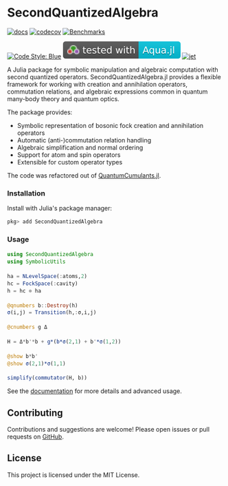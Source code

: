 # SecondQuantizedAlgebra

[![docs](https://img.shields.io/badge/docs-online-blue.svg)](https://qojulia.github.io/SecondQuantizedAlgebra.jl/)
[![codecov](https://codecov.io/gh/qojulia/SecondQuantizedAlgebra.jl/branch/main/graph/badge.svg)](https://app.codecov.io/gh/qojulia/SecondQuantizedAlgebra.jl)
[![Benchmarks](https://github.com/qojulia/SecondQuantizedAlgebra.jl/actions/workflows/Benchmarks.yaml/badge.svg?branch=main)](https://qojulia.github.io/SecondQuantizedAlgebra.jl/benchmarks/)

[![Code Style: Blue](https://img.shields.io/badge/blue%20style%20-%20blue-4495d1.svg)](https://github.com/JuliaDiff/BlueStyle)
[![Aqua QA](https://raw.githubusercontent.com/JuliaTesting/Aqua.jl/master/badge.svg)](https://github.com/JuliaTesting/Aqua.jl)
[![jet](https://img.shields.io/badge/%F0%9F%9B%A9%EF%B8%8F_tested_with-JET.jl-233f9a)](https://github.com/aviatesk/JET.jl)

A Julia package for symbolic manipulation and algebraic computation with second quantized operators. SecondQuantizedAlgebra.jl provides a flexible framework for working with creation and annihilation operators, commutation relations, and algebraic expressions common in quantum many-body theory and quantum optics.

The package provides:
- Symbolic representation of bosonic fock creation and annihilation operators
- Automatic (anti-)commutation relation handling
- Algebraic simplification and normal ordering
- Support for atom and spin operators
- Extensible for custom operator types

The code was refactored out of [QuantumCumulants.jl](https://github.com/qojulia/QuantumCumulants.jl).

### Installation

Install with Julia's package manager:
```julia
pkg> add SecondQuantizedAlgebra
```

### Usage

```julia
using SecondQuantizedAlgebra
using SymbolicUtils

ha = NLevelSpace(:atoms,2)
hc = FockSpace(:cavity)
h = hc ⊗ ha

@qnumbers b::Destroy(h)
σ(i,j) = Transition(h,:σ,i,j)

@cnumbers g Δ

H = Δ*b'*b + g*(b*σ(2,1) + b'*σ(1,2))

@show b*b'
@show σ(2,1)*σ(1,1)

simplify(commutator(H, b))
```

See the [documentation](https://qojulia.github.io/SecondQuantizedAlgebra.jl/) for more details and advanced usage.

## Contributing

Contributions and suggestions are welcome! Please open issues or pull requests on [GitHub](https://github.com/qojulia/SecondQuantizedAlgebra.jl).

## License

This project is licensed under the MIT License.
